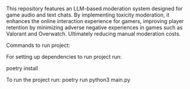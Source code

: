 This repository features an LLM-based moderation system designed for game audio and text chats.
By implementing toxicity moderation, it enhances the online interaction experience for gamers, improving player retention by minimizing adverse negative experiences in games such as Valorant and Overwatch. Ultimately reducing manual moderation costs.

Commands to run project:

For setting up dependencies to run project run:

poetry install

To run the project run:
poetry run python3 main.py
